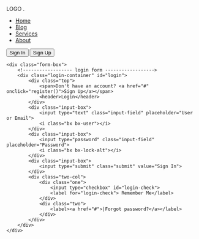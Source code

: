 <!DOCTYPE html>
<html lang="en">
<head>
    <meta charset="UTF-8">
    <meta name="viewport" content="width=device-width, initial-scale=1.0">
    <link href='https://unpkg.com/boxicons@2.1.4/css/boxicons.min.css' rel='stylesheet'>
    <link rel="stylesheet" href="style.css">
    <title>Ludiflex | Login & Registration</title>
</head>
<body>
<div class="wrapper">
    <nav class="nav">
        <div class="nav-logo">
            <p>LOGO .</p>
        </div>
        <div class="nav-menu">
            <ul>
                <li><a href="#" class="link active">Home</a></li>
                <li><a href="#" class="link">Blog</a></li>
                <li><a href="#" class="link">Services</a></li>
                <li><a href="#" class="link">About</a></li>
            </ul>
        </div>
        <div class="nav-button">
            <button class="btn white-btn" id="loginBtn" onclick="login()">Sign In</button>
            <button class="btn" id="registerBtn" onclick="register()">Sign Up</button>
        </div>
        <div class="nav-menu-btn">
            <i class="bx bx-menu" onclick="mymenufunction()"></i>
        </div>
    </nav>
    
<!-------------------- Form box -------------------->
    <div class="form-box">
        <!------------------ login form ------------------>
        <div class="login-container" id="login">
            <div class="top">
                <span>Don't have an account? <a href="#" onclick="register()">Sign Up</a></span>
                <header>Login</header>
            </div>
            <div class="input-box">
                <input type="text" class="input-field" placeholder="User or Email">
                <i class="bx bx-user"></i>
            </div> 
            <div class="input-box">
                <input type="password" class="input-field" placeholder="Password">
                <i class="bx bx-lock-alt"></i>
            </div>
            <div class="input-box">
                <input type="submit" class="submit" value="Sign In">
            </div>
            <div class="two-col">
                <div class="one">
                    <input type="checkbox" id="login-check">
                    <label for="login-check"> Remember Me</label>
                </div>
                <div class="two">
                    <label><a href="#">|Forgot password?</a></label>
                </div>
            </div>
        </div>
    </div>
</div>


<script>

  function myMenuFunction() {
   var i = document.getElementById("navMenu");

   if(i.className === "nav-menu") {
       i.className += " responsive";
   } else {
       i.className = "nav-menu";
   }
  }

</script>

<script>
    var a= document.GetElementById("loginBtn");
    var b= document.GetElementById("registerBtn");
    var x= document.GetElementById("login");
    var y= document.GetElementById("register");

    function login() {
        x.style.left =  "4px";
        y.style.right = "-520px";
        a.className += " whitebtn";
        b.className = "btn";
        x.style.opacity = 0;
        y.style.opacity = 1;
    }

    function register() {
        x.style.left = "-510px";
        y.style.right = "5px";
        a.className = "btn";
        b.className += "white-btn";
        x.style.opacity =  0;
        y.style.opacity =  1;
    }

</script>

</body>
</html>


